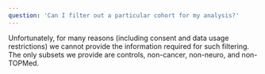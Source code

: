 ```yaml
---
question: 'Can I filter out a particular cohort for my analysis?'
---
```


Unfortunately, for many reasons (including consent and data usage restrictions) we cannot provide the information required for such filtering. The only subsets we provide are controls, non-cancer, non-neuro, and non-TOPMed.

